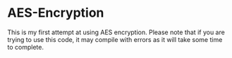 # AES-Encryption
This is my first attempt at using AES encryption.
Please note that if you are trying to use this code, it may compile with errors as it will take some time to complete.
